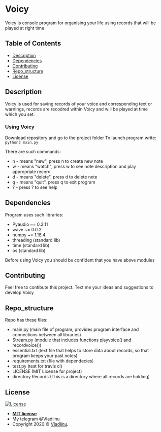 # Voicy 

Voicy is console program for organising your life using records that will be played at right time

## Table of Contents

- [Description](#description)
- [Dependencies](#dependencies)
- [Contributing](#contributing)
- [Repo_structure](#repo_structure)
- [License](#license)

## Description

Voicy is used for saving records of your voice and corresponding text or warnings, records are recodred within Voicy and will be played at time which you set.

### Using Voicy

Download repository and go to the project folder
To launch program write:
    `python3 main.py`

There are such commands:
- n - means "new", press n to create new note
- w - means "watch", press w to see note description and play appropriate record
- d - means "delete", press d to delete note
- q - means "quit", press q to exit program
- ? - press ? to see help  

## Dependencies

Program uses such libraries:
- Pyaudio ~= 0.2.11
- wave ~= 0.0.2
- numpy ~= 1.18.4
- threading (standard lib)
- time (standard lib)
- os (standard lib)

Before using Voicy you should be confident that you have above modules

## Contributing

Feel free to contibute this project.
Text me your ideas and suggestions to develop Voicy

## Repo_structure

Repo has these files:
- main.py (main file of program, provides program interface and connections between all libraries)
- Stream.py (module that includes functions playvoice() and recordvoice())
- essential.txt (text file that helps to store data about records, so that program keeps your past notes)
- requirements.txt (file with dependecies)
- test.py (test for travis ci)
- LICENSE (MIT License for project)
- directory Records (This is a directory where all records are holding)

## License

[![License](http://img.shields.io/:license-mit-blue.svg?style=flat-square)](http://badges.mit-license.org)

- **[MIT license](http://opensource.org/licenses/mit-license.php)**
- My telegram @Vladlinu
- Copyright 2020 © <a href="https://github.com/vladlinu" target="_blank">Vladlinu</a>.
